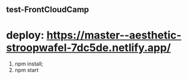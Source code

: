## test-FrontCloudCamp

# deploy: https://master--aesthetic-stroopwafel-7dc5de.netlify.app/

1. npm install;
2. npm start